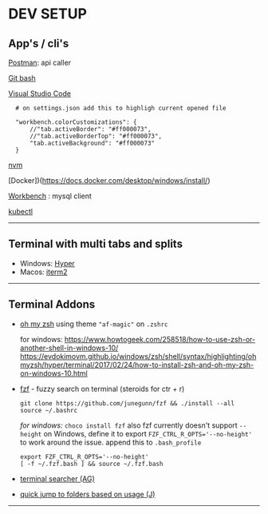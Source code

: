 # DEV SETUP

## App's / cli's

[Postman](https://www.getpostman.com/):  api caller

[Git bash](https://git-scm.com/downloads)

[Visual Studio Code](https://code.visualstudio.com/)
```
  # on settings.json add this to highligh current opened file

  "workbench.colorCustomizations": {
      //"tab.activeBorder": "#ff000073",
      //"tab.activeBorderTop": "#ff000073",
      "tab.activeBackground": "#ff000073"
  }
```

[nvm](https://github.com/nvm-sh/nvm#installing-and-updating)

[Docker])(https://docs.docker.com/desktop/windows/install/)

[Workbench](https://www.mysql.com/products/workbench/) : mysql client

[kubectl](https://kubernetes.io/docs/tasks/tools/)


<hr>

## Terminal with multi tabs and splits
* Windows: [Hyper](https://hyper.is/)
* Macos: [iterm2](https://www.iterm2.com/)

<hr>

## Terminal Addons

* [oh my zsh](https://ohmyz.sh/) using theme `"af-magic"` on `.zshrc`

    for windows: 
    https://www.howtogeek.com/258518/how-to-use-zsh-or-another-shell-in-windows-10/
    https://evdokimovm.github.io/windows/zsh/shell/syntax/highlighting/ohmyzsh/hyper/terminal/2017/02/24/how-to-install-zsh-and-oh-my-zsh-on-windows-10.html
    
* [fzf](https://github.com/junegunn/fzf) - fuzzy search on terminal (steroids for ctr + r)
  ```
  git clone https://github.com/junegunn/fzf && ./install --all
  source ~/.bashrc
  ```

  *for windows:* `choco install fzf` also fzf currently doesn't support `--height` on Windows, define it to export `FZF_CTRL_R_OPTS='--no-height'` to work around the issue.
  append this to `.bash_profile`
    ```
    export FZF_CTRL_R_OPTS='--no-height'
    [ -f ~/.fzf.bash ] && source ~/.fzf.bash
    ```
* [terminal searcher (AG)](https://github.com/ggreer/the_silver_searcher)

* [quick jump to folders based on usage (J)](https://github.com/wting/autojump)
<hr>

